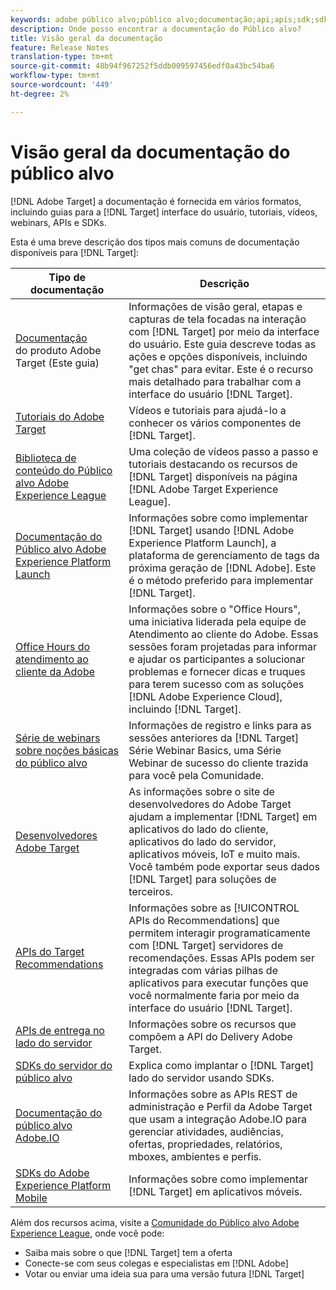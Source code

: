 ```yaml
---
keywords: adobe público alvo;público alvo;documentação;api;apis;sdk;sdks;tutorials;doc;documentação
description: Onde posso encontrar a documentação do Público alvo?
title: Visão geral da documentação
feature: Release Notes
translation-type: tm+mt
source-git-commit: 48b94f967252f5ddb009597456edf0a43bc54ba6
workflow-type: tm+mt
source-wordcount: '449'
ht-degree: 2%

---
```



# Visão geral da documentação do público alvo

[!DNL Adobe Target] a documentação é fornecida em vários formatos, incluindo guias para a  [!DNL Target] interface do usuário, tutoriais, vídeos, webinars, APIs e SDKs.

Esta é uma breve descrição dos tipos mais comuns de documentação disponíveis para [!DNL Target]:

| Tipo de documentação | Descrição |
| --- | --- |
| [Documentação](/help/target-home.md)<br> do produto Adobe Target (Este guia) | Informações de visão geral, etapas e capturas de tela focadas na interação com [!DNL Target] por meio da interface do usuário. Este guia descreve todas as ações e opções disponíveis, incluindo &quot;get chas&quot; para evitar. Este é o recurso mais detalhado para trabalhar com a interface do usuário [!DNL Target]. |
| [Tutoriais do Adobe Target](https://experienceleague.adobe.com/docs/target-learn/tutorials/overview.html) | Vídeos e tutoriais para ajudá-lo a conhecer os vários componentes de [!DNL Target]. |
| [Biblioteca de conteúdo do Público alvo Adobe Experience League](https://guided.adobe.com/#recommended/solutions/target) | Uma coleção de vídeos passo a passo e tutoriais destacando os recursos de [!DNL Target] disponíveis na página [!DNL Adobe Target Experience League]. |
| [Documentação do Público alvo Adobe Experience Platform Launch](/help/c-implementing-target/c-implementing-target-for-client-side-web/how-to-deployatjs/cmp-implementing-target-using-adobe-launch.md) | Informações sobre como implementar [!DNL Target] usando [!DNL Adobe Experience Platform Launch], a plataforma de gerenciamento de tags da próxima geração de [!DNL Adobe]. Este é o método preferido para implementar [!DNL Target]. |
| [Office Hours do atendimento ao cliente da Adobe](/help/cmp-resources-and-contact-information.md#concept_58EA30379D3B48C4848BA2A8C464A5B7) | Informações sobre o &quot;Office Hours&quot;, uma iniciativa liderada pela equipe de Atendimento ao cliente do Adobe. Essas sessões foram projetadas para informar e ajudar os participantes a solucionar problemas e fornecer dicas e truques para terem sucesso com as soluções [!DNL Adobe Experience Cloud], incluindo [!DNL Target]. |
| [Série de webinars sobre noções básicas do público alvo](https://landing.adobe.com/acs/2018/na/adobe-target/registration.html) | Informações de registro e links para as sessões anteriores da [!DNL Target] Série Webinar Basics, uma Série Webinar de sucesso do cliente trazida para você pela Comunidade. |
| [Desenvolvedores Adobe Target](http://developers.adobetarget.com/) | As informações sobre o site de desenvolvedores do Adobe Target ajudam a implementar [!DNL Target] em aplicativos do lado do cliente, aplicativos do lado do servidor, aplicativos móveis, IoT e muito mais. Você também pode exportar seus dados [!DNL Target] para soluções de terceiros. |
| [APIs do Target Recommendations](https://developers.adobetarget.com/api/recommendations/) | Informações sobre as [!UICONTROL APIs do Recommendations] que permitem interagir programaticamente com [!DNL Target] servidores de recomendações. Essas APIs podem ser integradas com várias pilhas de aplicativos para executar funções que você normalmente faria por meio da interface do usuário [!DNL Target]. |
| [APIs de entrega no lado do servidor](https://developers.adobetarget.com/api/delivery-api/) | Informações sobre os recursos que compõem a API do Delivery Adobe Target. |
| [SDKs do servidor do público alvo](https://adobetarget-sdks.gitbook.io/docs/) | Explica como implantar o [!DNL Target] lado do servidor usando SDKs. |
| [Documentação do público alvo Adobe.IO](http://developers.adobetarget.com/api/#introduction) | Informações sobre as APIs REST de administração e Perfil da Adobe Target que usam a integração Adobe.IO para gerenciar atividades, audiências, ofertas, propriedades, relatórios, mboxes, ambientes e perfis. |
| [SDKs do Adobe Experience Platform Mobile](https://aep-sdks.gitbook.io/docs/using-mobile-extensions/adobe-target) | Informações sobre como implementar [!DNL Target] em aplicativos móveis. |

Além dos recursos acima, visite a [Comunidade do Público alvo Adobe Experience League](https://experienceleaguecommunities.adobe.com/t5/adobe-target/ct-p/adobe-target-community), onde você pode:

* Saiba mais sobre o que [!DNL Target] tem a oferta
* Conecte-se com seus colegas e especialistas em [!DNL Adobe]
* Votar ou enviar uma ideia sua para uma versão futura [!DNL Target]